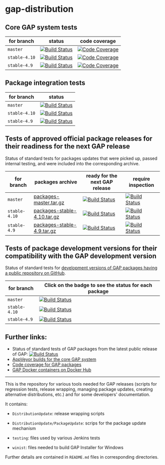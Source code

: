 # gap-distribution

## Core GAP system tests

| for branch | status | code coverage |
|------------|--------|---------------|
| `master`   | [![Build Status](https://travis-ci.org/gap-system/gap.svg?branch=master)](https://travis-ci.org/gap-system/gap) | [![Code Coverage](https://codecov.io/github/gap-system/gap/coverage.svg?branch=master&token=)](https://codecov.io/gh/gap-system/gap) |
| `stable-4.10` | [![Build Status](https://travis-ci.org/gap-system/gap.svg?branch=stable-4.10)](https://travis-ci.org/gap-system/gap) | [![Code Coverage](https://codecov.io/github/gap-system/gap/coverage.svg?branch=stable-4.10&token=)](https://codecov.io/gh/gap-system/gap) |
| `stable-4.9`  | [![Build Status](https://travis-ci.org/gap-system/gap.svg?branch=stable-4.9)](https://travis-ci.org/gap-system/gap) | [![Code Coverage](https://codecov.io/github/gap-system/gap/coverage.svg?branch=stable-4.9&token=)](https://codecov.io/gh/gap-system/gap) |

## Package integration tests

| for branch | status |
|------------|--------|
| `master`  | [![Build Status](https://travis-ci.org/gap-infra/gap-docker-master-testsuite.svg?branch=master)](https://travis-ci.org/gap-infra/gap-docker-master-testsuite) |
| `stable-4.10` | [![Build Status](https://travis-ci.org/gap-infra/gap-docker-stable-4.10-testsuite.svg?branch=master)](https://travis-ci.org/gap-infra/gap-docker-stable-4.10-testsuite) |
| `stable-4.9` | [![Build Status](https://travis-ci.org/gap-infra/gap-docker-stable-4.9-testsuite.svg?branch=master)](https://travis-ci.org/gap-infra/gap-docker-stable-4.9-testsuite) |

## Tests of approved official package releases for their readiness for the next GAP release

Status of standard tests for packages updates that were picked up, passed internal testing, and were included into the corresponding archive.

| for branch | packages archive | ready for the next GAP release | require inspection |
|------------|-----------------------------------|---------------|---------------------|
| `master` | [packages-master.tar.gz](https://www.gap-system.org/pub/gap/gap4pkgs/packages-master.tar.gz) | [![Build Status](https://travis-ci.org/gap-infra/gap-docker-pkg-tests-master.svg?branch=master)](https://travis-ci.org/gap-infra/gap-docker-pkg-tests-master) | [![Build Status](https://travis-ci.org/gap-infra/gap-docker-pkg-tests-master-staging.svg?branch=master)](https://travis-ci.org/gap-infra/gap-docker-pkg-tests-master-staging) |
| `stable-4.10` | [packages-stable-4.10.tar.gz](https://www.gap-system.org/pub/gap/gap4pkgs/packages-stable-4.10.tar.gz) | [![Build Status](https://travis-ci.org/gap-infra/gap-docker-pkg-tests-stable-4.10.svg?branch=master)](https://travis-ci.org/gap-infra/gap-docker-pkg-tests-stable-4.10) | [![Build Status](https://travis-ci.org/gap-infra/gap-docker-pkg-tests-stable-4.10-staging.svg?branch=master)](https://travis-ci.org/gap-infra/gap-docker-pkg-tests-stable-4.10-staging) |
| `stable-4.9` | [packages-stable-4.9.tar.gz](https://www.gap-system.org/pub/gap/gap4pkgs/packages-stable-4.9.tar.gz) | [![Build Status](https://travis-ci.org/gap-infra/gap-docker-pkg-tests-stable-4.9.svg?branch=master)](https://travis-ci.org/gap-infra/gap-docker-pkg-tests-stable-4.9) | [![Build Status](https://travis-ci.org/gap-infra/gap-docker-pkg-tests-stable-4.9-staging.svg?branch=master)](https://travis-ci.org/gap-infra/gap-docker-pkg-tests-stable-4.9-staging) |

## Tests of package development versions for their compatibility with the GAP development version

Status of standard tests for [development versions of GAP packages having a public repository on GitHub](https://gap-packages.github.io/). 

| for branch | Click on the badge to see the status for each package |
|------------|-------------------------------------------------------|
| `master` | [![Build Status](https://travis-ci.org/gap-infra/gap-docker-pkg-tests-master-devel.svg?branch=master)](https://travis-ci.org/gap-infra/gap-docker-pkg-tests-master-devel) |
| `stable-4.10` | [![Build Status](https://travis-ci.org/gap-infra/gap-docker-pkg-tests-stable-4.10-devel.svg?branch=master)](https://travis-ci.org/gap-infra/gap-docker-pkg-tests-stable-4.10-devel) |
| `stable-4.9` | [![Build Status](https://travis-ci.org/gap-infra/gap-docker-pkg-tests-stable-4.9-devel.svg?branch=master)](https://travis-ci.org/gap-infra/gap-docker-pkg-tests-stable-4.9-devel) |

## Further links:
* Status of standard tests of GAP packages from the latest public release of GAP: [![Build Status](https://travis-ci.org/gap-infra/gap-docker-pkg-tests.svg?branch=master)](https://travis-ci.org/gap-infra/gap-docker-pkg-tests)
* [AppVeyor builds for the core GAP system](https://ci.appveyor.com/project/gap-system/gap)
* [Code coverage for GAP packages](https://codecov.io/gh/gap-packages/)
* [GAP Docker containers on Docker Hub](https://hub.docker.com/r/gapsystem/)

---

This is the repository for various tools needed for GAP releases
(scripts for regression tests, release wrapping, managing package
updates, creating alternative distributions, etc.) and for some
developers' documentation.

It contains:

* `DistributionUpdate`: release wrapping scripts

* `DistributionUpdate/PackageUpdate`: scrips for the package update mechanism

* `testing`: files used by various Jenkins tests

* `winist`: files needed to build GAP Installer for Windows

Further details are contained in `README.md` files in corresponding directories.
